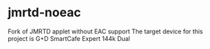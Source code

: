 jmrtd-noeac
===========

Fork of JMRTD applet without EAC support
The target device for this project is G+D SmartCafe Expert 144k Dual
